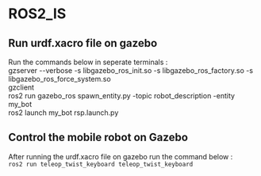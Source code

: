 # ROS2_IS
## Run urdf.xacro file on gazebo 
Run the commands below in seperate terminals : <br/>
gzserver --verbose -s libgazebo_ros_init.so -s libgazebo_ros_factory.so -s libgazebo_ros_force_system.so <br/>
gzclient <br/>
ros2 run gazebo_ros spawn_entity.py -topic robot_description -entity my_bot <br/>
ros2 launch my_bot rsp.launch.py
## Control the mobile robot on Gazebo
After running the urdf.xacro file on gazebo run the command below : <br/>
``ros2 run teleop_twist_keyboard teleop_twist_keyboard``
 
